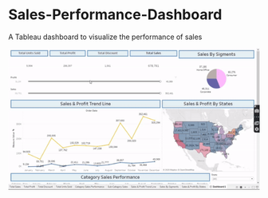 # Sales-Performance-Dashboard
A Tableau dashboard to visualize the performance of sales


<img src='data/Sales.gif'>
